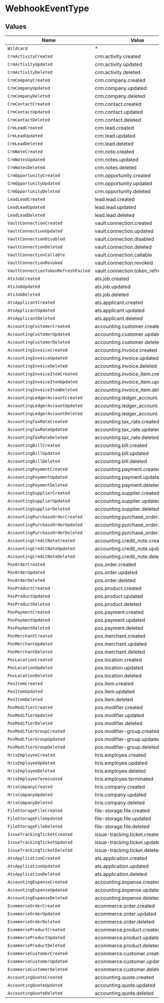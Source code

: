 # WebhookEventType


## Values

| Name                                  | Value                                 |
| ------------------------------------- | ------------------------------------- |
| `Wildcard`                            | *                                     |
| `CrmActivityCreated`                  | crm.activity.created                  |
| `CrmActivityUpdated`                  | crm.activity.updated                  |
| `CrmActivityDeleted`                  | crm.activity.deleted                  |
| `CrmCompanyCreated`                   | crm.company.created                   |
| `CrmCompanyUpdated`                   | crm.company.updated                   |
| `CrmCompanyDeleted`                   | crm.company.deleted                   |
| `CrmContactCreated`                   | crm.contact.created                   |
| `CrmContactUpdated`                   | crm.contact.updated                   |
| `CrmContactDeleted`                   | crm.contact.deleted                   |
| `CrmLeadCreated`                      | crm.lead.created                      |
| `CrmLeadUpdated`                      | crm.lead.updated                      |
| `CrmLeadDeleted`                      | crm.lead.deleted                      |
| `CrmNoteCreated`                      | crm.note.created                      |
| `CrmNotesUpdated`                     | crm.notes.updated                     |
| `CrmNotesDeleted`                     | crm.notes.deleted                     |
| `CrmOpportunityCreated`               | crm.opportunity.created               |
| `CrmOpportunityUpdated`               | crm.opportunity.updated               |
| `CrmOpportunityDeleted`               | crm.opportunity.deleted               |
| `LeadLeadCreated`                     | lead.lead.created                     |
| `LeadLeadUpdated`                     | lead.lead.updated                     |
| `LeadLeadDeleted`                     | lead.lead.deleted                     |
| `VaultConnectionCreated`              | vault.connection.created              |
| `VaultConnectionUpdated`              | vault.connection.updated              |
| `VaultConnectionDisabled`             | vault.connection.disabled             |
| `VaultConnectionDeleted`              | vault.connection.deleted              |
| `VaultConnectionCallable`             | vault.connection.callable             |
| `VaultConnectionRevoked`              | vault.connection.revoked              |
| `VaultConnectionTokenRefreshFailed`   | vault.connection.token_refresh.failed |
| `AtsJobCreated`                       | ats.job.created                       |
| `AtsJobUpdated`                       | ats.job.updated                       |
| `AtsJobDeleted`                       | ats.job.deleted                       |
| `AtsApplicantCreated`                 | ats.applicant.created                 |
| `AtsApplicantUpdated`                 | ats.applicant.updated                 |
| `AtsApplicantDeleted`                 | ats.applicant.deleted                 |
| `AccountingCustomerCreated`           | accounting.customer.created           |
| `AccountingCustomerUpdated`           | accounting.customer.updated           |
| `AccountingCustomerDeleted`           | accounting.customer.deleted           |
| `AccountingInvoiceCreated`            | accounting.invoice.created            |
| `AccountingInvoiceUpdated`            | accounting.invoice.updated            |
| `AccountingInvoiceDeleted`            | accounting.invoice.deleted            |
| `AccountingInvoiceItemCreated`        | accounting.invoice_item.created       |
| `AccountingInvoiceItemUpdated`        | accounting.invoice_item.updated       |
| `AccountingInvoiceItemDeleted`        | accounting.invoice_item.deleted       |
| `AccountingLedgerAccountCreated`      | accounting.ledger_account.created     |
| `AccountingLedgerAccountUpdated`      | accounting.ledger_account.updated     |
| `AccountingLedgerAccountDeleted`      | accounting.ledger_account.deleted     |
| `AccountingTaxRateCreated`            | accounting.tax_rate.created           |
| `AccountingTaxRateUpdated`            | accounting.tax_rate.updated           |
| `AccountingTaxRateDeleted`            | accounting.tax_rate.deleted           |
| `AccountingBillCreated`               | accounting.bill.created               |
| `AccountingBillUpdated`               | accounting.bill.updated               |
| `AccountingBillDeleted`               | accounting.bill.deleted               |
| `AccountingPaymentCreated`            | accounting.payment.created            |
| `AccountingPaymentUpdated`            | accounting.payment.updated            |
| `AccountingPaymentDeleted`            | accounting.payment.deleted            |
| `AccountingSupplierCreated`           | accounting.supplier.created           |
| `AccountingSupplierUpdated`           | accounting.supplier.updated           |
| `AccountingSupplierDeleted`           | accounting.supplier.deleted           |
| `AccountingPurchaseOrderCreated`      | accounting.purchase_order.created     |
| `AccountingPurchaseOrderUpdated`      | accounting.purchase_order.updated     |
| `AccountingPurchaseOrderDeleted`      | accounting.purchase_order.deleted     |
| `AccountingCreditNoteCreated`         | accounting.credit_note.created        |
| `AccountingCreditNoteUpdated`         | accounting.credit_note.updated        |
| `AccountingCreditNoteDeleted`         | accounting.credit_note.deleted        |
| `PosOrderCreated`                     | pos.order.created                     |
| `PosOrderUpdated`                     | pos.order.updated                     |
| `PosOrderDeleted`                     | pos.order.deleted                     |
| `PosProductCreated`                   | pos.product.created                   |
| `PosProductUpdated`                   | pos.product.updated                   |
| `PosProductDeleted`                   | pos.product.deleted                   |
| `PosPaymentCreated`                   | pos.payment.created                   |
| `PosPaymentUpdated`                   | pos.payment.updated                   |
| `PosPaymentDeleted`                   | pos.payment.deleted                   |
| `PosMerchantCreated`                  | pos.merchant.created                  |
| `PosMerchantUpdated`                  | pos.merchant.updated                  |
| `PosMerchantDeleted`                  | pos.merchant.deleted                  |
| `PosLocationCreated`                  | pos.location.created                  |
| `PosLocationUpdated`                  | pos.location.updated                  |
| `PosLocationDeleted`                  | pos.location.deleted                  |
| `PosItemCreated`                      | pos.item.created                      |
| `PosItemUpdated`                      | pos.item.updated                      |
| `PosItemDeleted`                      | pos.item.deleted                      |
| `PosModifierCreated`                  | pos.modifier.created                  |
| `PosModifierUpdated`                  | pos.modifier.updated                  |
| `PosModifierDeleted`                  | pos.modifier.deleted                  |
| `PosModifierGroupCreated`             | pos.modifier-group.created            |
| `PosModifierGroupUpdated`             | pos.modifier-group.updated            |
| `PosModifierGroupDeleted`             | pos.modifier-group.deleted            |
| `HrisEmployeeCreated`                 | hris.employee.created                 |
| `HrisEmployeeUpdated`                 | hris.employee.updated                 |
| `HrisEmployeeDeleted`                 | hris.employee.deleted                 |
| `HrisEmployeeTerminated`              | hris.employee.terminated              |
| `HrisCompanyCreated`                  | hris.company.created                  |
| `HrisCompanyUpdated`                  | hris.company.updated                  |
| `HrisCompanyDeleted`                  | hris.company.deleted                  |
| `FileStorageFileCreated`              | file-storage.file.created             |
| `FileStorageFileUpdated`              | file-storage.file.updated             |
| `FileStorageFileDeleted`              | file-storage.file.deleted             |
| `IssueTrackingTicketCreated`          | issue-tracking.ticket.created         |
| `IssueTrackingTicketUpdated`          | issue-tracking.ticket.updated         |
| `IssueTrackingTicketDeleted`          | issue-tracking.ticket.deleted         |
| `AtsApplicationCreated`               | ats.application.created               |
| `AtsApplicationUpdated`               | ats.application.updated               |
| `AtsApplicationDeleted`               | ats.application.deleted               |
| `AccountingExpenseCreated`            | accounting.expense.created            |
| `AccountingExpenseUpdated`            | accounting.expense.updated            |
| `AccountingExpenseDeleted`            | accounting.expense.deleted            |
| `EcommerceOrderCreated`               | ecommerce.order.created               |
| `EcommerceOrderUpdated`               | ecommerce.order.updated               |
| `EcommerceOrderDeleted`               | ecommerce.order.deleted               |
| `EcommerceProductCreated`             | ecommerce.product.created             |
| `EcommerceProductUpdated`             | ecommerce.product.updated             |
| `EcommerceProductDeleted`             | ecommerce.product.deleted             |
| `EcommerceCustomerCreated`            | ecommerce.customer.created            |
| `EcommerceCustomerUpdated`            | ecommerce.customer.updated            |
| `EcommerceCustomerDeleted`            | ecommerce.customer.deleted            |
| `AccountingQuoteCreated`              | accounting.quote.created              |
| `AccountingQuoteUpdated`              | accounting.quote.updated              |
| `AccountingQuoteDeleted`              | accounting.quote.deleted              |